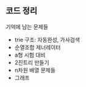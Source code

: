 ## 코드 정리



기억에 남는 문제들

- trie 구조: 자동완성, 가사검색
- 순열조합 제너레이터
- a형 시험 대비
- 2진트리 만들기
- n차원 배열 문제들
- 그래프
